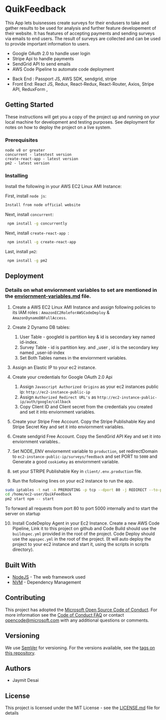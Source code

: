 # QuikFeedback

This App lets buisnesses create surveys for their endusers to take and gather results to be used for analysis and further feature developement of their website. It has features of accepting payments and sending surveys via emails to end users. The result of surveys are collected and can be used to provide 
important information to users.

- Google OAuth 2.0 to handle user login
- Stripe Api to handle payments
- SendGrid API to send emails
- AWS Code Pipeline to automate code deployment 

* Back End : Passport JS, AWS SDK, sendgrid, stripe
* Front End: React JS, Redux, React-Redux, React-Router, Axios, Stripe API, ReduxForm ,

## Getting Started

These instructions will get you a copy of the project up and running on your local machine for development and testing purposes. See deployment for notes on how to deploy the project on a live system.

### Prerequisites

```
node v8 or greater 
concurrent - latestest version
create-react-app - latest version
pm2 - latest version
```

### Installing
Install the following in your AWS EC2 Linux AMI Instance:

First, install `node js`:

```sh
Install from node official website
```

Next, install `concurrent`:

```sh
 npm install -g concurrently
```


Next, install `create-react-app `:

```sh
 npm install -g create-react-app
```

Last, install `pm2`:

```sh
 npm install -g pm2
```

## Deployment 
### Details on what enviornment variables to set are mentioned in the [enviornment-variables.md](enviornment-variables.md) file.

1. Create a AWS EC2 Linux AMI Instance and assign following policies to its IAM roles : `AmazonEC2RoleforAWSCodeDeploy` & `AmazonDynamoDBFullAccess`.

2. Create 2 Dynamo DB tables:
     1. User Table - googleId is partition key & id is secondary key named id-index. 
     2. Survey Table - id is partition key. and _user , id is the secondary key named _user-id-index
     3. Set Both Tables names in the enviornment variables.

3. Assign an Elastic IP to your ec2 instance.

4. Create your credentials for Google OAuth 2.0 Api 
    1. Assign `Javascript Authorized Origins` as your ec2 instances public ip: `http://ec2-instance-public-ip`
    2. Assign `Authorized Redirect URL's` as `http://ec2-instance-public-ip/auth/google/callback`
    3. Copy Client ID and Client secret from the credentials you created and set it into enviornment variables.

5. Create your Stripe Free Account. Copy the Stripe Publishable Key and Stripe Secret Key and set it into enviornment variables.

6. Create sendgrid Free Account. Copy the SendGrid API Key and set it into enviornment variables..

7. Set NODE_ENV enviornemnt variable to `production`, set redirectDomain to                                     `ec2-instance-public-ip/surveys/feedback` and set PORT to `5000` and Generate a good `cookieKey` as          enviornment variable.

8. set your STRIPE Publishable Key in `client/.env.production` file.

9. Run the following lines on your ec2 instance to run the app.
```sh
sudo iptables -t nat -A PREROUTING -p tcp --dport 80 -j REDIRECT --to-ports 5000
cd /home/ec2-user/QuikFeedback
pm2 start npm -- start
```
To forward all requests from port 80 to port 5000 internally and to start the server on startup

10. Install CodeDeploy Agent in your Ec2 Instance. Create a new AWS Code Pipeline, Link it to this project       on github and Code Build should use the `buildspec.yml` provided in the root of the project. Code Deploy     should use the `appspec.yml` in the root of the project. (It will auto deploy the project to your ec2        instance and start it, using the scripts in scripts directory).


## Built With

* [NodeJS](https://nodejs.org/en/) - The web framework used
* [NVM](https://github.com/creationix/nvm) - Dependency Management

## Contributing

This project has adopted the [Microsoft Open Source Code of Conduct](https://opensource.microsoft.com/codeofconduct/). For more information see the [Code of Conduct FAQ](https://opensource.microsoft.com/codeofconduct/faq/) or contact [opencode@microsoft.com](mailto:opencode@microsoft.com) with any additional questions or comments.

## Versioning
We use [SemVer](http://semver.org/) for versioning. For the versions available, see the [tags on this repository](https://github.com/your/project/tags). 

## Authors

* Jaymit Desai



## License

This project is licensed under the MIT License - see the [LICENSE.md](LICENSE.md) file for details

